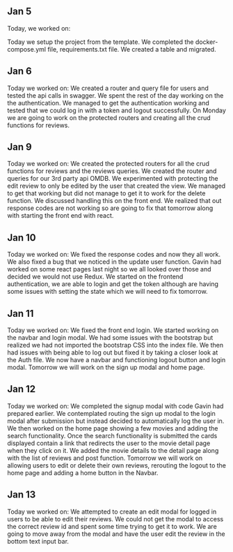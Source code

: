 ## Jan 5

Today, we worked on:

Today we setup the project from the template. We completed the docker-compose.yml file, requirements.txt file.
We created a table and migrated.

## Jan 6

Today we worked on:
We created a router and query file for users and tested the api calls in swagger.
We spent the rest of the day working on the the authentication. We managed to get the authentication working and tested that we could log in with a token and logout successfully.
On Monday we are going to work on the protected routers and creating all the crud functions for reviews.

## Jan 9

Today we worked on:
We created the protected routers for all the crud functions for reviews and the reviews queries. We created the router and queries for our 3rd party api OMDB.
We experimented with protecting the edit review to only be edited by the user that created the view. We managed to get that working but did not manage to get it to work for the delete function. We discussed handling this on the front end.
We realized that out response codes are not working so are going to fix that tomorrow along with starting the front end with react.

## Jan 10

Today we worked on:
We fixed the response codes and now they all work. We also fixed a bug that we noticed in the update user function.
Gavin had worked on some react pages last night so we all looked over those and decided we would not use Redux.
We started on the frontend authentication, we are able to login and get the token although are having some issues with setting the state which we will need to fix tomorrow.

## Jan 11

Today we worked on:
We fixed the front end login. We started working on the navbar and login modal. We had some issues with the bootstrap but realized we had not imported the bootstrap CSS into the index file. We then had issues with being able to log out but fixed it by taking a closer look at the Auth file. We now have a navbar and functioning logout button and login modal. Tomorrow we will work on the sign up modal and home page.

## Jan 12

Today we worked on:
We completed the signup modal with code Gavin had prepared earlier. We contemplated routing the sign up modal to the login modal after submission but instead decided to automatically log the user in. We then worked on the home page showing a few movies and adding the search functionality. Once the search functionality is submitted the cards displayed contain a link that redirects the user to the movie detail page when they click on it. We added the movie details to the detail page along with the list of reviews and post function. Tomorrow we will work on allowing users to edit or delete their own reviews, rerouting the logout to the home page and adding a home button in the Navbar.

## Jan 13

Today we worked on:
We attempted to create an edit modal for logged in users to be able to edit their reviews. We could not get the modal to access the correct review id and spent some time trying to get it to work. We are going to move away from the modal and have the user edit the review in the bottom text input bar.

